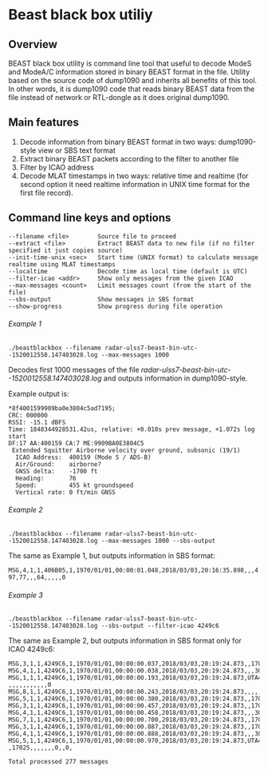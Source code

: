 # Beast black box utiliy
## Overview
BEAST black box utility is command line tool that useful to decode ModeS and ModeA/C information stored in binary BEAST format in the file. Utility based on the source code of dump1090 and inherits all benefits of this tool. In other words, it is dump1090 code that reads binary BEAST data from the file instead of network or RTL-dongle as it does original dump1090.
## Main features
1. Decode information from binary BEAST format in two ways: dump1090-style view or SBS text format
2. Extract binary BEAST packets according to the filter to another file
3. Filter by ICAO address
4. Decode MLAT timestamps in two ways: relative time and realtime (for second option it need realtime information in UNIX time format for the first file record).
## Command line keys and options
```
--filename <file>        Source file to proceed
--extract <file>         Extract BEAST data to new file (if no filter specified it just copies source)
--init-time-unix <sec>   Start time (UNIX format) to calculate message realtime using MLAT timestamps
--localtime              Decode time as local time (default is UTC)
--filter-icao <addr>     Show only messages from the given ICAO
--max-messages <count>   Limit messages count (from the start of the file)
--sbs-output             Show messages in SBS format
--show-progress          Show progress during file operation
```

###### Example 1

```./beastblackbox --filename radar-ulss7-beast-bin-utc--1520012558.147403028.log --max-messages 1000```

Decodes first 1000 messages of the file _radar-ulss7-beast-bin-utc--1520012558.147403028.log_ and outputs information in dump1090-style.

Example output is:

```
*8f4001599909ba0e3804c5ad7195;
CRC: 000000
RSSI: -15.1 dBFS
Time: 1848344928531.42us, relative: +0.010s prev message, +1.072s log start
DF:17 AA:400159 CA:7 ME:9909BA0E3804C5
 Extended Squitter Airborne velocity over ground, subsonic (19/1)
  ICAO Address:  400159 (Mode S / ADS-B)
  Air/Ground:    airborne?
  GNSS delta:    -1700 ft
  Heading:       76
  Speed:         455 kt groundspeed
  Vertical rate: 0 ft/min GNSS
```


###### Example 2

```./beastblackbox --filename radar-ulss7-beast-bin-utc--1520012558.147403028.log --max-messages 1000 --sbs-output```

The same as Example 1, but outputs information in SBS format:

```MSG,4,1,1,406B05,1,1970/01/01,00:00:01.048,2018/03/03,20:16:35.898,,,497,77,,,64,,,,,0```

###### Example 3

```./beastblackbox --filename radar-ulss7-beast-bin-utc--1520012558.147403028.log --sbs-output --filter-icao 4249c6```

The same as Example 2, but outputs information in SBS format only for ICAO 4249c6:

```
MSG,3,1,1,4249C6,1,1970/01/01,00:00:00.037,2018/03/03,20:19:24.873,,17050,,,,,,,,,,0
MSG,4,1,1,4249C6,1,1970/01/01,00:00:00.038,2018/03/03,20:19:24.873,,,307,259,,,-1600,,,,,0
MSG,1,1,1,4249C6,1,1970/01/01,00:00:00.193,2018/03/03,20:19:24.873,UTA469  ,,,,,,,,,,,0
MSG,8,1,1,4249C6,1,1970/01/01,00:00:00.243,2018/03/03,20:19:24.873,,,,,,,,,,,,0
MSG,5,1,1,4249C6,1,1970/01/01,00:00:00.380,2018/03/03,20:19:24.873,,17050,,,,,,,0,,0,
MSG,3,1,1,4249C6,1,1970/01/01,00:00:00.457,2018/03/03,20:19:24.873,,17050,,,,,,,,,,0
MSG,4,1,1,4249C6,1,1970/01/01,00:00:00.458,2018/03/03,20:19:24.873,,,307,259,,,-1600,,,,,0
MSG,7,1,1,4249C6,1,1970/01/01,00:00:00.700,2018/03/03,20:19:24.873,,17025,,,,,,,,,,
MSG,3,1,1,4249C6,1,1970/01/01,00:00:00.887,2018/03/03,20:19:24.873,,17025,,,,,,,,,,0
MSG,4,1,1,4249C6,1,1970/01/01,00:00:00.888,2018/03/03,20:19:24.873,,,307,259,,,-1600,,,,,0
MSG,5,1,1,4249C6,1,1970/01/01,00:00:00.970,2018/03/03,20:19:24.873,UTA469  ,17025,,,,,,,0,,0,

Total processed 277 messages
```
